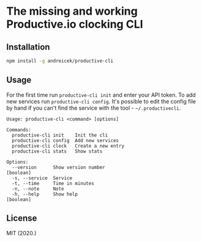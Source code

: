 # The missing and working Productive.io clocking CLI

## Installation

```bash
npm install -g andreicek/productive-cli
```

## Usage

For the first time run `productive-cli init` and enter your API token. To add
new services run `productive-cli config`. It's possible to edit the config file by
hand if you can't find the service with the tool - `~/.productivecli`.

```
Usage: productive-cli <command> [options]

Commands:
  productive-cli init    Init the cli
  productive-cli config  Add new services
  productive-cli clock   Create a new entry
  productive-cli stats   Show stats

Options:
  --version      Show version number                                   [boolean]
  -s, --service  Service
  -t, --time     Time in minutes
  -n, --note     Note
  -h, --help     Show help                                             [boolean]
```

## License

MIT (2020.)
